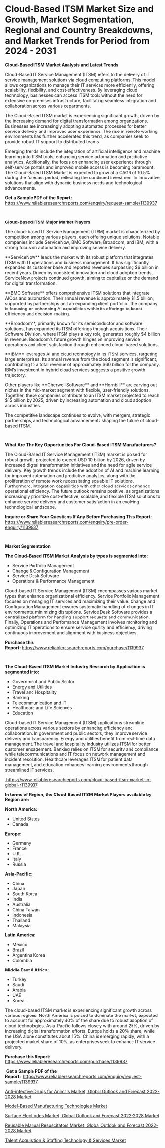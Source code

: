 <p><h1>Cloud-Based ITSM Market Size and Growth, Market Segmentation, Regional and Country Breakdowns, and Market Trends for Period from 2024 -  2031</h1></p><p><strong>Cloud-Based ITSM Market Analysis and Latest Trends</strong></p>
<p><p>Cloud-Based IT Service Management (ITSM) refers to the delivery of IT service management solutions via cloud computing platforms. This model allows organizations to manage their IT services more efficiently, offering scalability, flexibility, and cost-effectiveness. By leveraging cloud technology, businesses can access ITSM tools without the need for extensive on-premises infrastructure, facilitating seamless integration and collaboration across various departments.</p><p>The Cloud-Based ITSM market is experiencing significant growth, driven by the increasing demand for digital transformation among organizations. Businesses are increasingly adopting automated processes for better service delivery and improved user experience. The rise in remote working environments has further accelerated this trend, as companies seek to provide robust IT support to distributed teams.</p><p>Emerging trends include the integration of artificial intelligence and machine learning into ITSM tools, enhancing service automation and predictive analytics. Additionally, the focus on enhancing user experience through self-service portals and improved mobile access is becoming paramount. The Cloud-Based ITSM Market is expected to grow at a CAGR of 10.5% during the forecast period, reflecting the continued investment in innovative solutions that align with dynamic business needs and technological advancements.</p></p>
<p><strong>Get a Sample PDF of the Report:&nbsp;</strong> <a href="https://www.reliableresearchreports.com/enquiry/request-sample/1139937?utm_campaign=121&utm_medium=2&utm_source=Github&utm_content=ia&utm_term=14102024&utm_id=cloud-based-itsm">https://www.reliableresearchreports.com/enquiry/request-sample/1139937</a></p>
<p>&nbsp;</p>
<p><strong>Cloud-Based ITSM Major Market Players</strong></p>
<p><p>The cloud-based IT Service Management (ITSM) market is characterized by competition among various players, each offering unique solutions. Notable companies include ServiceNow, BMC Software, Broadcom, and IBM, with a strong focus on automation and improving service delivery.</p><p>**ServiceNow** leads the market with its robust platform that integrates ITSM with IT operations and business management. It has significantly expanded its customer base and reported revenues surpassing $6 billion in recent years. Driven by consistent innovation and cloud adoption trends, ServiceNow projects continued growth, aiming to capitalize on the demand for digital transformation.</p><p>**BMC Software** offers comprehensive ITSM solutions that integrate AIOps and automation. Their annual revenue is approximately $1.5 billion, supported by partnerships and an expanding client portfolio. The company is focusing on enhancing AI capabilities within its offerings to boost efficiency and decision-making.</p><p>**Broadcom**, primarily known for its semiconductor and software solutions, has expanded its ITSM offerings through acquisitions. Their Software Division, where ITSM plays a key role, generates roughly $4 billion in revenue. Broadcom’s future growth hinges on improving service operations and client satisfaction through enhanced cloud-based solutions.</p><p>**IBM** leverages AI and cloud technology in its ITSM services, targeting large enterprises. Its annual revenue from the cloud segment is significant, contributing to a total revenue of approximately $60 billion for the company. IBM’s investment in hybrid cloud services suggests a positive growth trajectory.</p><p>Other players like **Cherwell Software** and **Hornbill** are carving out niches in the mid-market segment with flexible, user-friendly solutions. Together, these companies contribute to an ITSM market projected to reach $15 billion by 2025, driven by increasing automation and cloud adoption across industries. </p><p>The competitive landscape continues to evolve, with mergers, strategic partnerships, and technological advancements shaping the future of cloud-based ITSM.</p></p>
<p>&nbsp;</p>
<p><strong>What Are The Key Opportunities For Cloud-Based ITSM Manufacturers?</strong></p>
<p><p>The Cloud-Based IT Service Management (ITSM) market is poised for robust growth, projected to exceed USD 10 billion by 2026, driven by increased digital transformation initiatives and the need for agile service delivery. Key growth trends include the adoption of AI and machine learning for improved automation and predictive analytics, along with the proliferation of remote work necessitating scalable IT solutions. Furthermore, integration capabilities with other cloud services enhance operational efficiency. The future outlook remains positive, as organizations increasingly prioritize cost-effective, scalable, and flexible ITSM solutions to enhance service delivery and customer satisfaction in an evolving technological landscape.</p></p>
<p><strong>Inquire or Share Your Questions If Any Before Purchasing This Report:</strong> <a href="https://www.reliableresearchreports.com/enquiry/pre-order-enquiry/1139937?utm_campaign=121&utm_medium=2&utm_source=Github&utm_content=ia&utm_term=14102024&utm_id=cloud-based-itsm">https://www.reliableresearchreports.com/enquiry/pre-order-enquiry/1139937</a></p>
<p>&nbsp;</p>
<p><strong>Market Segmentation</strong></p>
<p><strong>The Cloud-Based ITSM Market Analysis by types is segmented into:</strong></p>
<p><ul><li>Service Portfolio Management</li><li>Change & Configuration Management</li><li>Service Desk Software</li><li>Operations & Performance Management</li></ul></p>
<p><p>Cloud-based IT Service Management (ITSM) encompasses various market types that enhance organizational efficiency. Service Portfolio Management focuses on managing IT services and maximizing their value. Change and Configuration Management ensures systematic handling of changes in IT environments, minimizing disruptions. Service Desk Software provides a centralized platform for handling support requests and communication. Finally, Operations and Performance Management involves monitoring and optimizing IT operations to ensure service quality and efficiency, driving continuous improvement and alignment with business objectives.</p></p>
<p><strong>Purchase this Report:&nbsp;</strong><a href="https://www.reliableresearchreports.com/purchase/1139937?utm_campaign=121&utm_medium=2&utm_source=Github&utm_content=ia&utm_term=14102024&utm_id=cloud-based-itsm">https://www.reliableresearchreports.com/purchase/1139937</a></p>
<p>&nbsp;</p>
<p><strong>The Cloud-Based ITSM Market Industry Research by Application is segmented into:</strong></p>
<p><ul><li>Government and Public Sector</li><li>Energy and Utilities</li><li>Travel and Hospitality</li><li>Banking</li><li>Telecommunication and IT</li><li>Healthcare and Life Sciences</li><li>Education</li></ul></p>
<p><p>Cloud-based IT Service Management (ITSM) applications streamline operations across various sectors by enhancing efficiency and collaboration. In government and public sectors, they improve service delivery and transparency. Energy and utilities benefit from real-time data management. The travel and hospitality industry utilizes ITSM for better customer engagement. Banking relies on ITSM for security and compliance, while telecommunications and IT focus on network management and incident resolution. Healthcare leverages ITSM for patient data management, and education enhances learning environments through streamlined IT services.</p></p>
<p><a href="https://www.reliableresearchreports.com/cloud-based-itsm-market-in-global-r1139937?utm_campaign=121&utm_medium=2&utm_source=Github&utm_content=ia&utm_term=14102024&utm_id=cloud-based-itsm">&nbsp;https://www.reliableresearchreports.com/cloud-based-itsm-market-in-global-r1139937</a></p>
<p><strong>In terms of Region, the Cloud-Based ITSM Market Players available by Region are:</strong></p>
<p>
    <p> <strong> North America: </strong>
        <ul>
            <li>United States</li>
            <li>Canada</li>
        </ul>
        </p> 
    <p> <strong> Europe: </strong>
        <ul>
            <li>Germany</li>
            <li>France</li>
            <li>U.K.</li>
            <li>Italy</li>
            <li>Russia</li>
        </ul>
        </p> 
    <p> <strong> Asia-Pacific: </strong>
        <ul>
            <li>China</li>
            <li>Japan</li>
            <li>South Korea</li>
            <li>India</li>
            <li>Australia</li>
            <li>China Taiwan</li>
            <li>Indonesia</li>
            <li>Thailand</li>
            <li>Malaysia</li>
        </ul>
        </p> 
    <p> <strong> Latin America: </strong>
        <ul>
            <li>Mexico</li>
            <li>Brazil</li>
            <li>Argentina Korea</li>
            <li>Colombia</li>
        </ul>
        </p> 
    <p> <strong> Middle East & Africa: </strong>
        <ul>
            <li>Turkey</li>
            <li>Saudi</li>
            <li>Arabia</li>
            <li>UAE</li>
            <li>Korea</li>
        </ul>
    </p>
    </p>
<p><p>The cloud-based ITSM market is experiencing significant growth across various regions. North America is poised to dominate the market, expected to account for approximately 40% of the share due to robust adoption of cloud technologies. Asia-Pacific follows closely with around 25%, driven by increasing digital transformation efforts. Europe holds a 20% share, while the USA alone constitutes about 15%. China is emerging rapidly, with a projected market share of 10%, as enterprises seek to enhance IT service delivery.</p></p>
<p><strong>Purchase this Report: </strong><a href="https://www.reliableresearchreports.com/purchase/1139937?utm_campaign=121&utm_medium=2&utm_source=Github&utm_content=ia&utm_term=14102024&utm_id=cloud-based-itsm">https://www.reliableresearchreports.com/purchase/1139937</a></p>
<p>&nbsp;<strong>Get a Sample PDF of the Report:&nbsp;&nbsp;</strong><a href="https://www.reliableresearchreports.com/enquiry/request-sample/1139937?utm_campaign=121&utm_medium=2&utm_source=Github&utm_content=ia&utm_term=14102024&utm_id=cloud-based-itsm">https://www.reliableresearchreports.com/enquiry/request-sample/1139937</a></p>
<p><strong></strong></p>
<p><p><a href="https://www.linkedin.com/pulse/anti-infective-drugs-animals-market-global-outlook-forecast-2022-2028-9jtxf?trk=public_post_embed_feed-article-content&utm_campaign=121&utm_medium=2&utm_source=Github&utm_content=ia&utm_term=14102024&utm_id=cloud-based-itsm">Anti-infective Drugs for Animals Market, Global Outlook and Forecast 2022-2028 Market</a></p><p><a href="https://github.com/RunaHaque64/Market-Research-Report-List-1/blob/main/model-based-manufacturing-technologies-market.md?utm_campaign=121&utm_medium=2&utm_source=Github&utm_content=ia&utm_term=14102024&utm_id=cloud-based-itsm">Model-Based Manufacturing Technologies Market</a></p><p><a href="https://www.linkedin.com/pulse/surface-electrodes-market-global-outlook-forecast-2022-2028-overview-8vzbf?trk=public_post_embed_feed-article-content&utm_campaign=121&utm_medium=2&utm_source=Github&utm_content=ia&utm_term=14102024&utm_id=cloud-based-itsm">Surface Electrodes Market, Global Outlook and Forecast 2022-2028 Market</a></p><p><a href="https://www.linkedin.com/pulse/reusable-manual-resuscitators-market-global-outlook-forecast-2022-2028-udh5f?trk=public_post_embed_feed-article-content&utm_campaign=121&utm_medium=2&utm_source=Github&utm_content=ia&utm_term=14102024&utm_id=cloud-based-itsm">Reusable Manual Resuscitators Market, Global Outlook and Forecast 2022-2028 Market</a></p><p><a href="https://github.com/mauripalmi/Market-Research-Report-List-5/blob/main/talent-acquisition-staffing-technology-services-market.md?utm_campaign=121&utm_medium=2&utm_source=Github&utm_content=ia&utm_term=14102024&utm_id=cloud-based-itsm">Talent Acquisition & Staffing Technology & Services Market</a></p></p>